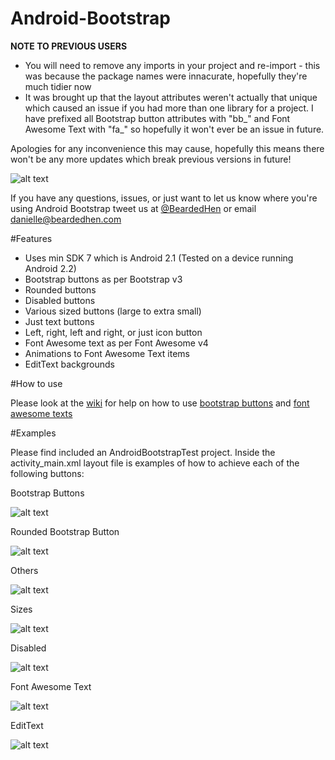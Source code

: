 Android-Bootstrap
=================

**NOTE TO PREVIOUS USERS**
* You will need to remove any imports in your project and re-import - this was because the package names were innacurate, hopefully they're much tidier now
* It was brought up that the layout attributes weren't actually that unique which caused an issue if you had more than one library for a project. I have prefixed all Bootstrap button attributes with "bb_" and Font Awesome Text with "fa_" so hopefully it won't ever be an issue in future.

Apologies for any inconvenience this may cause, hopefully this means there won't be any more updates which break previous versions in future!

![alt text](https://raw.github.com/Bearded-Hen/Android-Bootstrap/master/images/device_image.png "Device Image")

If you have any questions, issues, or just want to let us know where you're using Android Bootstrap tweet us at [@BeardedHen](https://twitter.com/beardedhen) or email danielle@beardedhen.com 

#Features
* Uses min SDK 7 which is Android 2.1 (Tested on a device running Android 2.2)
* Bootstrap buttons as per Bootstrap v3
* Rounded buttons
* Disabled buttons
* Various sized buttons (large to extra small)
* Just text buttons
* Left, right, left and right, or just icon button
* Font Awesome text as per Font Awesome v4
* Animations to Font Awesome Text items
* EditText backgrounds


#How to use

Please look at the [wiki](https://github.com/Bearded-Hen/Android-Bootstrap/wiki) for help on how to use [bootstrap buttons](https://github.com/Bearded-Hen/Android-Bootstrap/wiki/Bootstrap-Button) and [font awesome texts](https://github.com/Bearded-Hen/Android-Bootstrap/wiki/Font-Awesome-Text)

#Examples

Please find included an AndroidBootstrapTest project. Inside the activity_main.xml layout file is examples of how to achieve each of the following buttons:

Bootstrap Buttons

![alt text](https://raw.github.com/Bearded-Hen/Android-Bootstrap/master/images/buttons.png "regular bootstrap buttons")

Rounded Bootstrap Button

![alt text](https://raw.github.com/Bearded-Hen/Android-Bootstrap/master/images/buttons_rounded.png "rounded bootstrap buttons")

Others

![alt text](https://raw.github.com/Bearded-Hen/Android-Bootstrap/master/images/buttons_others.png "other bootstrap buttons")

Sizes

![alt text](https://raw.github.com/Bearded-Hen/Android-Bootstrap/master/images/buttons_sizes.png "sized bootstrap buttons")

Disabled

![alt text](https://raw.github.com/Bearded-Hen/Android-Bootstrap/master/images/buttons_disabled.png "disabled bootstrap buttons")

Font Awesome Text

![alt text](https://raw.github.com/Bearded-Hen/Android-Bootstrap/master/images/font_awesome_text.png "font_awesome_text")

EditText

![alt text](https://raw.github.com/Bearded-Hen/Android-Bootstrap/master/images/edittext_background.png "edit text backgrounds")


